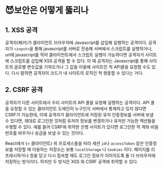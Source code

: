 # :smiling_imp:보안은 어떻게 뚫리나



## 1. XSS 공격

공격자(해커)가 클라이언트 브라우저에 Javascript를 삽입해 실행하는 공격이다. 공격자가 `<input>`을 통해 javascript를 서버로 전송해 서버에서 스크립트를 실행하거나, url에 javascript를 적어 클라이언트에서 스크립트 실행이 가능하다면 공격자가 사이트에 스크립트를 삽입해 XSS 공격을 할 수 있다. 이 때 공격자는 Javascript를 통해 사이트의 글로별 변숫값을 가져오거나 그 값을 이용해 사이트인 척 API콜을 요청할 수도 있다. 다시 말하면 공격자의 코드가 내 사이트의 로직인 척 행동할 수 있다는 거다.



## 2. CSRF 공격

공격자가 다른 사이트에서 우리 사이트의 API 콜을 요청해 실행하는 공격이다. API 콜을 요청할 수 있는 클라이언트 도메인이 누구인지 서버에서 통제하고 있지 않다면 CSRF가 가능한데, 이때 공격자가 클라이언트에 저장된 유저 인증정보를 서버에 보낼 수 있다면, 제대로 로그인한 것처럼 유저의 정보를 변경하거나 유저만 가능한 액션들을 수행할 수 있다. 예를 들어 CSRF에 취약한 은행 사이트가 있다면 로그인한 척 계좌 비밀번호를 바꾸거나 송금을 보낼 수 있는 것이다.



React에서 (= 클라이언트) 위 프로세스들을 따라 세션 `id`나 `accessToken` 같은 인증정보를 저장할 때 이용하는 저장소는 보통 `localStorage` 나 `Cookies` 이다. 페이지를 리프레시하거나 창을 닫고 다시 접속할 때도 로그인 정보가 이어지도록 둘 다 브라우저에 저장하는 방식이다. 하지만 두 방식은 XSS 와 CSRF 공격에 취약할 수 있다.

